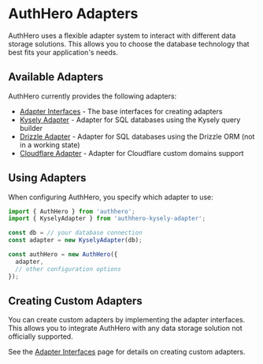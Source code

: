 # AuthHero Adapters

AuthHero uses a flexible adapter system to interact with different data storage solutions. This allows you to choose the database technology that best fits your application's needs.

## Available Adapters

AuthHero currently provides the following adapters:

- [Adapter Interfaces](adapter-interfaces.md) - The base interfaces for creating adapters
- [Kysely Adapter](kysely.md) - Adapter for SQL databases using the Kysely query builder
- [Drizzle Adapter](drizzle.md) - Adapter for SQL databases using the Drizzle ORM (not in a working state)
- [Cloudflare Adapter](cloudflare.md) - Adapter for Cloudflare custom domains support

## Using Adapters

When configuring AuthHero, you specify which adapter to use:

```typescript
import { AuthHero } from 'authhero';
import { KyselyAdapter } from 'authhero-kysely-adapter';

const db = // your database connection
const adapter = new KyselyAdapter(db);

const authHero = new AuthHero({
  adapter,
  // other configuration options
});
```

## Creating Custom Adapters

You can create custom adapters by implementing the adapter interfaces. This allows you to integrate AuthHero with any data storage solution not officially supported.

See the [Adapter Interfaces](adapter-interfaces.md) page for details on creating custom adapters.